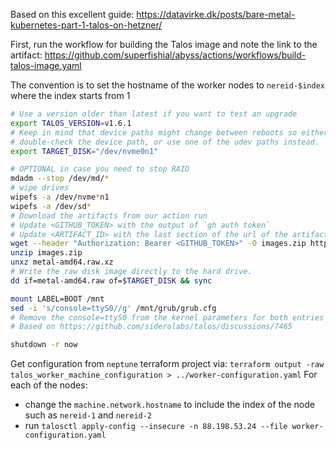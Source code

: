 Based on this excellent guide: https://datavirke.dk/posts/bare-metal-kubernetes-part-1-talos-on-hetzner/

First, run the workflow for building the Talos image and note the link to the artifact: https://github.com/superfishial/abyss/actions/workflows/build-talos-image.yaml

The convention is to set the hostname of the worker nodes to `nereid-$index` where the index starts from 1

```bash
# Use a version older than latest if you want to test an upgrade
export TALOS_VERSION=v1.6.1
# Keep in mind that device paths might change between reboots so either
# double-check the device path, or use one of the udev paths instead.
export TARGET_DISK="/dev/nvme0n1"

# OPTIONAL in case you need to stop RAID
mdadm --stop /dev/md/*
# wipe drives
wipefs -a /dev/nvme*n1
wipefs -a /dev/sd*
# Download the artifacts from our action run
# Update <GITHUB_TOKEN> with the output of `gh auth token`
# Update <ARTIFACT_ID> with the last section of the url of the artifact of the action run
wget --header "Authorization: Bearer <GITHUB_TOKEN>" -O images.zip https://api.github.com/repos/superfishial/abyss/actions/artifacts/<ARTIFACT_ID>/zip
unzip images.zip
unxz metal-amd64.raw.xz
# Write the raw disk image directly to the hard drive.
dd if=metal-amd64.raw of=$TARGET_DISK && sync

mount LABEL=BOOT /mnt
sed -i 's/console=ttyS0//g' /mnt/grub/grub.cfg
# Remove the console=ttyS0 from the kernel parameters for both entries
# Based on https://github.com/siderolabs/talos/discussions/7465

shutdown -r now
```

Get configuration from `neptune` terraform project via: `terraform output -raw talos_worker_machine_configuration > ../worker-configuration.yaml`
For each of the nodes:

- change the `machine.network.hostname` to include the index of the node such as `nereid-1` and `nereid-2`
- run `talosctl apply-config --insecure -n 88.198.53.24 --file worker-configuration.yaml`
